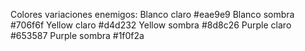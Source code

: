 Colores variaciones enemigos:
Blanco claro #eae9e9
Blanco sombra #706f6f
Yellow claro #d4d232
Yellow sombra #8d8c26
Purple claro #653587
Purple sombra #1f0f2a